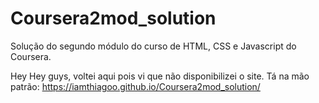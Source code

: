 # Coursera2mod_solution
Solução do segundo módulo do curso de HTML, CSS e Javascript do Coursera.

Hey Hey guys, voltei aqui pois vi que não disponibilizei o site.
Tá na mão patrão: https://iamthiagoo.github.io/Coursera2mod_solution/

